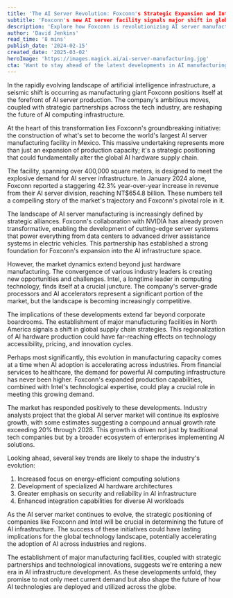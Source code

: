 ```yaml
---
title: 'The AI Server Revolution: Foxconn's Strategic Expansion and Intel's Market Position'
subtitle: 'Foxconn's new AI server facility signals major shift in global tech manufacturing'
description: 'Explore how Foxconn is revolutionizing AI server manufacturing with its new facility in Mexico, while Intel navigates an increasingly competitive market. This development, alongside strategic partnerships and technological innovations, indicates a new era in AI infrastructure.' 
author: 'David Jenkins'
read_time: '8 mins'
publish_date: '2024-02-15'
created_date: '2025-03-02'
heroImage: 'https://images.magick.ai/ai-server-manufacturing.jpg'
cta: 'Want to stay ahead of the latest developments in AI manufacturing and technology? Follow MagickAI on LinkedIn for exclusive insights and analysis that will keep you informed about the rapidly evolving world of artificial intelligence.'
---
```


In the rapidly evolving landscape of artificial intelligence infrastructure, a seismic shift is occurring as manufacturing giant Foxconn positions itself at the forefront of AI server production. The company's ambitious moves, coupled with strategic partnerships across the tech industry, are reshaping the future of AI computing infrastructure.

At the heart of this transformation lies Foxconn's groundbreaking initiative: the construction of what's set to become the world's largest AI server manufacturing facility in Mexico. This massive undertaking represents more than just an expansion of production capacity; it's a strategic positioning that could fundamentally alter the global AI hardware supply chain.

The facility, spanning over 400,000 square meters, is designed to meet the explosive demand for AI server infrastructure. In January 2024 alone, Foxconn reported a staggering 42.3% year-over-year increase in revenue from their AI server division, reaching NT$654.8 billion. These numbers tell a compelling story of the market's trajectory and Foxconn's pivotal role in it.

The landscape of AI server manufacturing is increasingly defined by strategic alliances. Foxconn's collaboration with NVIDIA has already proven transformative, enabling the development of cutting-edge server systems that power everything from data centers to advanced driver assistance systems in electric vehicles. This partnership has established a strong foundation for Foxconn's expansion into the AI infrastructure space.

However, the market dynamics extend beyond just hardware manufacturing. The convergence of various industry leaders is creating new opportunities and challenges. Intel, a longtime leader in computing technology, finds itself at a crucial juncture. The company's server-grade processors and AI accelerators represent a significant portion of the market, but the landscape is becoming increasingly competitive.

The implications of these developments extend far beyond corporate boardrooms. The establishment of major manufacturing facilities in North America signals a shift in global supply chain strategies. This regionalization of AI hardware production could have far-reaching effects on technology accessibility, pricing, and innovation cycles.

Perhaps most significantly, this evolution in manufacturing capacity comes at a time when AI adoption is accelerating across industries. From financial services to healthcare, the demand for powerful AI computing infrastructure has never been higher. Foxconn's expanded production capabilities, combined with Intel's technological expertise, could play a crucial role in meeting this growing demand.

The market has responded positively to these developments. Industry analysts project that the global AI server market will continue its explosive growth, with some estimates suggesting a compound annual growth rate exceeding 20% through 2028. This growth is driven not just by traditional tech companies but by a broader ecosystem of enterprises implementing AI solutions.

Looking ahead, several key trends are likely to shape the industry's evolution:

1. Increased focus on energy-efficient computing solutions
2. Development of specialized AI hardware architectures
3. Greater emphasis on security and reliability in AI infrastructure
4. Enhanced integration capabilities for diverse AI workloads

As the AI server market continues to evolve, the strategic positioning of companies like Foxconn and Intel will be crucial in determining the future of AI infrastructure. The success of these initiatives could have lasting implications for the global technology landscape, potentially accelerating the adoption of AI across industries and regions.

The establishment of major manufacturing facilities, coupled with strategic partnerships and technological innovations, suggests we're entering a new era in AI infrastructure development. As these developments unfold, they promise to not only meet current demand but also shape the future of how AI technologies are deployed and utilized across the globe.